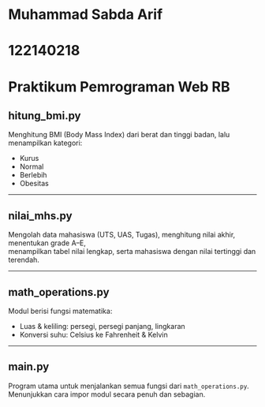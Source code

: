 # Muhammad Sabda Arif
# 122140218
# Praktikum Pemrograman Web RB

## hitung_bmi.py
Menghitung BMI (Body Mass Index) dari berat dan tinggi badan, lalu menampilkan kategori:  
- Kurus  
- Normal  
- Berlebih  
- Obesitas

---

## nilai_mhs.py
Mengolah data mahasiswa (UTS, UAS, Tugas), menghitung nilai akhir, menentukan grade A–E,  
menampilkan tabel nilai lengkap, serta mahasiswa dengan nilai tertinggi dan terendah.

---

## math_operations.py
Modul berisi fungsi matematika:
- Luas & keliling: persegi, persegi panjang, lingkaran
- Konversi suhu: Celsius ke Fahrenheit & Kelvin

---

## main.py
Program utama untuk menjalankan semua fungsi dari `math_operations.py`.  
Menunjukkan cara impor modul secara penuh dan sebagian.
